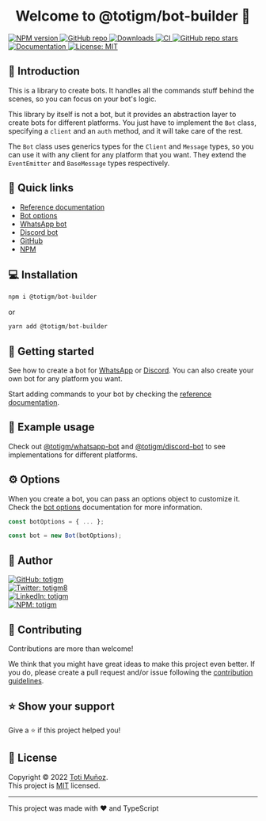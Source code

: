 <h1 align="center">Welcome to <b>@totigm/bot-builder</b> 👋</h1>

<p>
  <a href="https://www.npmjs.com/package/@totigm/bot-builder" target="_blank">
    <img alt="NPM version" src="https://img.shields.io/npm/v/@totigm/bot-builder">
  </a>
  <a href="https://github.com/totigm/bot-builder" target="_blank">
    <img alt="GitHub repo" src="https://img.shields.io/badge/GitHub-%40totigm%2Fbot--builder%20-green">
  </a>
  <a href="https://www.npmjs.com/package/@totigm/bot-builder" target="_blank">
    <img alt="Downloads" src="https://img.shields.io/npm/dt/@totigm/bot-builder" />
  </a>
  <a href="https://github.com/totigm/bot-builder/actions/workflows/main.yml" target="_blank">
    <img alt="CI" src="https://github.com/totigm/bot-builder/actions/workflows/main.yml/badge.svg" />
  </a>
  <a href="https://github.com/totigm/bot-builder/stargazers" target="_blank">
    <img alt="GitHub repo stars" src="https://img.shields.io/github/stars/totigm/bot-builder?style=flat">
  </a>
  <a href="https://github.com/totigm/bot-builder#readme" target="_blank">
    <img alt="Documentation" src="https://img.shields.io/badge/documentation-yes-brightgreen" />
  </a>
  <a href="https://github.com/totigm/bot-builder/blob/main/LICENSE" target="_blank">
    <img alt="License: MIT" src="https://img.shields.io/github/license/totigm/bot-builder" />
  </a>
</p>

## 📄 Introduction

This is a library to create bots. It handles all the commands stuff behind the scenes, so you can focus on your bot's logic.

This library by itself is not a bot, but it provides an abstraction layer to create bots for different platforms. You just have to implement the `Bot` class, specifying a `client` and an `auth` method, and it will take care of the rest.

The `Bot` class uses generics types for the `Client` and `Message` types, so you can use it with any client for any platform that you want. They extend the `EventEmitter` and `BaseMessage` types respectively.

## 🔗 Quick links

- [Reference documentation](./docs/reference.md)
- [Bot options](./docs/bot-options.md)
- [WhatsApp bot](https://www.npmjs.com/package/@totigm/whatsapp-bot)
- [Discord bot](https://www.npmjs.com/package/@totigm/discord-bot)
- [GitHub](https://github.com/totigm/bot-builder#readme)
- [NPM](https://www.npmjs.com/package/@totigm/bot-builder)

## 💻 Installation

```sh
npm i @totigm/bot-builder
```

or

```sh
yarn add @totigm/bot-builder
```

## 🚀 Getting started

See how to create a bot for [WhatsApp](https://www.npmjs.com/package/@totigm/whatsapp-bot) or [Discord](https://www.npmjs.com/package/@totigm/discord-bot). You can also create your own bot for any platform you want.

Start adding commands to your bot by checking the [reference documentation](./docs/reference.md).

## 🤖 Example usage

Check out [@totigm/whatsapp-bot](https://github.com/totigm/whatsapp-bot/blob/main/src/bot/index.ts) and [@totigm/discord-bot](https://github.com/totigm/discord-bot/blob/main/src/bot/index.ts) to see implementations for different platforms.

## ⚙️ Options

When you create a bot, you can pass an options object to customize it. Check the [bot options](./docs/bot-options.md) documentation for more information.

```ts
const botOptions = { ... };

const bot = new Bot(botOptions);
```

## 👤 Author

<a href="https://github.com/totigm" target="_blank">
  <img alt="GitHub: totigm" src="https://img.shields.io/github/followers/totigm?label=Follow @totigm&style=social">
</a>
<br>
<a href="https://twitter.com/totigm8" target="_blank">
  <img alt="Twitter: totigm8" src="https://img.shields.io/twitter/follow/totigm8?style=social" />
</a>
<br>
<a href="https://linkedin.com/in/totigm" target="_blank">
  <img alt="LinkedIn: totigm" src="https://img.shields.io/badge/LinkedIn-%40totigm-green?style=social&logo=linkedin" />
</a>
<br>
<a href="https://www.npmjs.com/~totigm" target="_blank">
  <img alt="NPM: totigm" src="https://img.shields.io/badge/NPM-%40totigm-green?style=social&logo=npm" />
</a>

## 🤝 Contributing

Contributions are more than welcome!

We think that you might have great ideas to make this project even better. If you do, please create a pull request and/or issue following the [contribution guidelines](./docs/CONTRIBUTING.md).

## ⭐️ Show your support

Give a ⭐️ if this project helped you!

## 📝 License

Copyright © 2022 [Toti Muñoz](https://github.com/totigm).<br />
This project is [MIT](https://github.com/totigm/bot-builder/blob/master/LICENSE) licensed.

---

This project was made with ❤ and TypeScript
